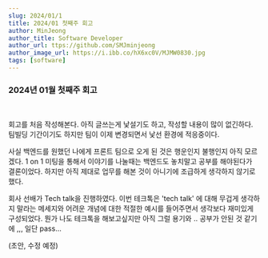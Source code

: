 ```yaml
---
slug: 2024/01/1
title: 2024/01 첫째주 회고
author: MinJeong
author_title: Software Developer
author_url: ttps://github.com/SMJminjeong
author_image_url: https://i.ibb.co/hX6xc0V/MJMW0830.jpg
tags: [software]
---
```


### 2024년 01월 첫째주 회고

<br/>

회고를 처음 작성해본다. 아직 글쓰는게 낯설기도 하고, 작성할 내용이 많이 없긴하다.
팀빌딩 기간이기도 하지만 팀이 이제 변경되면서 낯선 환경에 적응중이다.

사실 백엔드를 원했던 나에게 프론트 팀으로 오게 된 것은 행운인지 불행인지 아직 모르겠다. 
1 on 1 미팅을 통해서 이야기를 나눌때는 백엔드도 놓치말고 공부를 해야된다가 결론이었다.
하지만 아직 제대로 업무를 해본 것이 아니기에 조급하게 생각하지 않기로 했다.


회사 선배가 Tech talk을 진행하였다. 
이번 테크톡은 'tech talk' 에 대해 무겁게 생각하지 말라는 메세지와 어려운 개념에 대한 적절한 예시를 들어주면서 생각보다 재미있게 구성되었다.
뭔가 나도 테크톡을 해보고싶지만 아직 그럴 용기와 .. 공부가 안된 것 같기에 ,,, 일단 pass...

(초안, 수정 예정)

